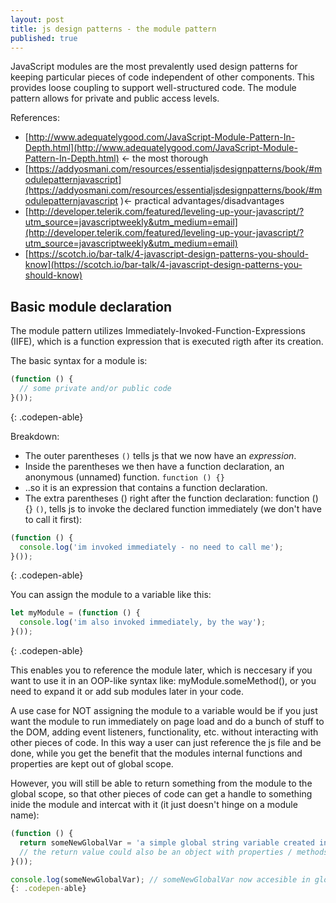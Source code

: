```yaml
---
layout: post
title: js design patterns - the module pattern
published: true
---
```


JavaScript modules are the most prevalently used design patterns for keeping particular pieces of code independent of other components. This provides loose coupling to support well-structured code. The module pattern allows for private and public access levels.

References:

- [http://www.adequatelygood.com/JavaScript-Module-Pattern-In-Depth.html](http://www.adequatelygood.com/JavaScript-Module-Pattern-In-Depth.html) <- the most thorough
- [https://addyosmani.com/resources/essentialjsdesignpatterns/book/#modulepatternjavascript](https://addyosmani.com/resources/essentialjsdesignpatterns/book/#modulepatternjavascript )<- practical advantages/disadvantages
- [http://developer.telerik.com/featured/leveling-up-your-javascript/?utm_source=javascriptweekly&utm_medium=email](http://developer.telerik.com/featured/leveling-up-your-javascript/?utm_source=javascriptweekly&utm_medium=email)
- [https://scotch.io/bar-talk/4-javascript-design-patterns-you-should-know](https://scotch.io/bar-talk/4-javascript-design-patterns-you-should-know)


## Basic module declaration

The module pattern utilizes Immediately-Invoked-Function-Expressions (IIFE), which is a function expression 
that is executed rigth after its creation. 

The basic syntax for a module is:

```js
(function () {
  // some private and/or public code
}());

```
{: .codepen-able}

Breakdown:

- The outer parentheses ```()``` tells js that we now have an _expression_. 
- Inside the parentheses we then have a function declaration, an anonymous (unnamed) function. ```function () {}``` 
- ..so it is an expression that contains a function declaration. 
- The extra parentheses () right after the function declaration: function () {} ```()```, tells js to invoke the declared function immediately (we don't have to call it first):

```js
(function () {
  console.log('im invoked immediately - no need to call me');
}());
```
{: .codepen-able}

You can assign the module to a variable like this:

```js
let myModule = (function () {
  console.log('im also invoked immediately, by the way');
}());
```
{: .codepen-able}


This enables you to reference the module later, which is neccesary if you want to use it in an OOP-like syntax like: myModule.someMethod(), or you need to expand it or add sub modules later in your code. 

A use case for NOT assigning the module to a variable would be if you just want the module to run immediately on page load and do a bunch of stuff to the DOM, adding event listeners, functionality, etc. without interacting with other pieces of code. In this way a user can just reference the js file and be done, while you get the benefit that the modules internal functions and properties are kept out of global scope.

However, you will still be able to return something from the module to the global scope, so that other pieces of code can get a handle to something inide the module and intercat with it (it just doesn't hinge on a module name):

```js
(function () {
  return someNewGlobalVar = 'a simple global string variable created inside a module '; 
  // the return value could also be an object with properties / methods, etc.
}());

console.log(someNewGlobalVar); // someNewGlobalVar now accesible in global scope```
{: .codepen-able}







